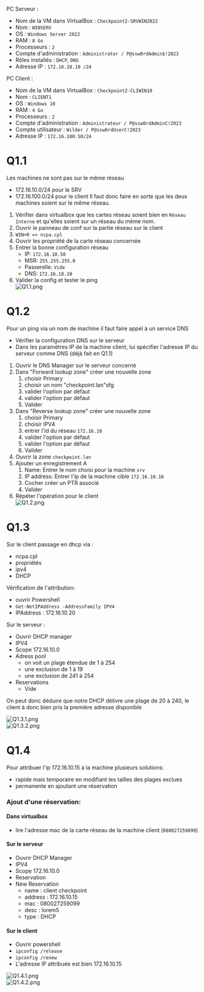 PC Serveur :

- Nom de la VM dans VirtualBox : `Checkpoint2-SRVWIN2022`
- Nom : `WINSERV`
- OS : `Windows Server 2022`
- RAM : `8 Go`
- Processeurs : `2`
- Compte d'administration : `Administrator / P@ssw0rdAdmin$!2023`
- Rôles installés : `DHCP`, `DNS`
- Adresse IP : `172.16.10.10 /24`

PC Client :

- Nom de la VM dans VirtualBox : `Checkpoint2-CLIWIN10`
- Nom : `CLIENT1`
- OS : `Windows 10`
- RAM : `4 Go`
- Processeurs : `2`
- Compte d'administration : `Administrateur / P@ssw0rdAdminC!2023`
- Compte utilisateur : `Wilder / P@ssw0rdUserC!2023`
- Adresse IP : `172.16.100.50/24`

# Q1.1
Les machines ne sont pas sur le même réseau
- 172.16.10.0/24 pour le SRV
- 172.16.100.0/24 pour le client
Il faut donc faire en sorte que les deux machines soient sur le même réseau.
1. Vérifier dans virtualbox que les cartes réseau soient bien en ```Réseau Interne``` et qu'elles soient sur un réseau du même nom.
2. Ouvrir le panneau de conf sur la partie réseau sur le client
3. ```WIN+R => ncpa.cpl```
4. Ouvrir les propriété de la carte réseau concernée
5. Entrer la bonne configuration réseau
	- IP: ```172.16.10.50```
	- MSR: ```255.255.255.0```
	- Passerelle: ```Vide```
	- DNS: ```172.16.10.10```
6. Valider la config et tester le ping  
![Q1.1.png](Q1.1.png)

# Q1.2
Pour un ping via un nom de machine il faut faire appel à un service DNS
-  Vérifier la configuration DNS sur le serveur
- Dans les paramètres IP de la machine client, lui spécifier l'adresse IP du serveur comme DNS (déjà fait en Q1.1)

1. Ouvrir le DNS Manager sur le serveur concerné
2. Dans "Forward lookup zone" créer une nouvelle zone
	1. choisir Primary
	2. choisir un nom "checkpoint.lan"sfg
	3. valider l'option par défaut
	4. valider l'option par défaut
	5. Valider
3. Dans "Reverse lookup zone" créer une nouvelle zone
	1. choisir Primary
	2. choisir IPV4
	3. entrer l'id du réseau ```172.16.10```
	4. valider l'option par défaut
	5. valider l'option par défaut
	6. Valider
4. Ouvrir la zone ```checkpoint.lan```
5. Ajouter un enregistrement A
	1. Name: Entrer le nom choisi pour la machine ```srv```
	2. IP address: Entrer l'ip de la machine cible ```172.16.10.10```
	3. Cocher créer un PTR associé
	4. Valider
6. Répéter l'opération pour le client  
   ![Q1.2.png](Q1.2.png)
# Q1.3
Sur le client passage en dhcp via :
- ncpa.cpl
- propriétés
- ipv4
- DHCP

Vérification de l'attribution:
- ouvrir Powershell
- ```Get-NetIPAddress -AddressFamily IPV4```
- IPAddress         : 172.16.10.20

Sur le serveur :
- Ouvrir DHCP manager
- IPV4
- Scope 172.16.10.0
- Adress pool
	- on voit un plage étendue de 1 à 254
	- une exclusion de 1 à 19
	- une exclusion de 241 à 254
- Reservations
	- Vide

On peut donc déduire que notre DHCP délivre une plage de 20 à 240, le client à donc bien pris la première adresse disponible  
  
![Q1.3.1.png](Q1.3.1.png)  
![Q1.3.2.png](Q1.3.2.png)  
# Q1.4
Pour attribuer l'ip 172.16.10.15 à la machine plusieurs solutions:
-  rapide mais temporaire en modifiant les tailles des plages exclues
- permanente en ajoutant une réservation

### Ajout d'une réservation:
#### Dans virtualbox 
- lire l'adresse mac de la carte réseau de la machine client (```080027259099```)
#### Sur le serveur
- Ouvrir DHCP Manager
- IPV4
- Scope 172.16.10.0
- Reservation
- New Reservation
	- name : client checkpoint
	- address : 172.16.10.15
	- mac : 080027259099
	- desc : lorem5
	- type : DHCP
#### Sur le client
- Ouvrir powershell
- ```ipconfig /release```
- ```ipconfig /renew```
- L'adresse IP attribuée est bien 172.16.10.15
  
![Q1.4.1.png](Q1.4.1.png)  
![Q1.4.2.png](Q1.4.2.png)
